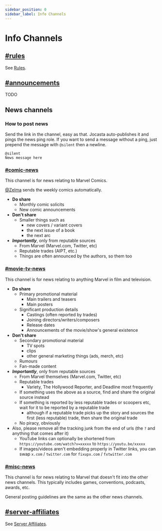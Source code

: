```yaml
---
sidebar_position: 0
sidebar_label: Info Channels
---
```


# Info Channels

## [#rules](https://discord.com/channels/281648235557421056/1109693299297632328)

See [Rules](../../../moderation/rules.md).

## [#announcements](https://discord.com/channels/281648235557421056/1110214786223968346)

TODO

## News channels

### How to post news

Send the link in the channel, easy as that. Jocasta auto-publishes it and pings the news ping role. If you want to send a message without a ping, just prepend the message with `@silent` then a newline.

```
@silent
News message here
```

### [#comic-news](https://discord.com/channels/281648235557421056/1109021470736252938)

This channel is for news relating to Marvel Comics. 

[@Zelma](https://discord.com/users/1098223523668951111) sends the weekly comics automatically.

- **Do share**
  - Monthly comic solicits
  - New comic announcements
- **Don't share**
  - Smaller things such as
    - new covers / variant covers
    - the next issue of a book
    - the next arc
- ***Importantly***, only from reputable sources
  - From Marvel (Marvel.com, Twitter, etc)
  - Reputable trades (AIPT, etc.)
  - Things are often announced by the authors, so them too

### [#movie-tv-news](https://discord.com/channels/281648235557421056/1109021386015522816)

This channel is for news relating to anything Marvel in film and television.

- **Do share**
  - Primary promotional material
    - Main trailers and teasers
    - Main posters
  - Significant production details
    - Castings (often reported by trades)
    - Joining directors/writers/composers
    - Release dates
    - Announcements of the movie/show's general existence
- **Don't share**
  - Secondary promotional material
    - TV spots
    - clips
    - other general marketing things (ads, merch, etc)
  - Rumours
  - Fan-made content
- ***Importantly***, only from reputable sources
  - From Marvel themselves (Marvel.com, Twitter, etc)
  - Reputable trades
    - Variety, The Hollywood Reporter, and Deadline most frequently
  - If something uses the above as a source, find and share the original source instead
  - If something is reported by less reputable trades or scoopers etc, wait for it to be reported by a reputable trade
    - although if a reputable trade picks up the story and sources the first (less reputable) trade, then share the original trade
  - No piracy, obviously
- Also, please remove all the tracking junk from the end of urls (the `?` and anything that comes after it)
  - YouTube links can optionally be shortened from `https://youtube.com/watch?v=xxxxx` to `https://youtu.be/xxxxx`
  - If images/videos aren't embedding properly in Twitter links, you can swap `x.com` / `twitter.com` for `fixupx.com` / `fxtwitter.com`

### [#misc-news](https://discord.com/channels/281648235557421056/1109021556371378239)

This channel is for news relating to Marvel that doesn't fit into the other news channels. This typically includes games, conventions, podcasts, awards, etc.

General posting guidelines are the same as the other news channels.

## [#server-affiliates](https://discord.com/channels/281648235557421056/1109728410894356500)

See [Server Affiliates](../../affiliations).
